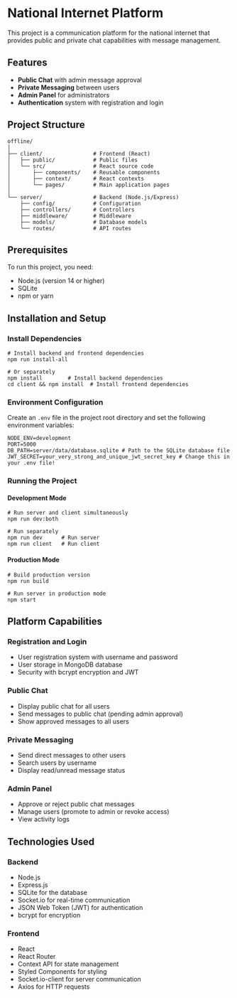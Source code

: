 # National Internet Platform

This project is a communication platform for the national internet that provides public and private chat capabilities with message management.

## Features

- **Public Chat** with admin message approval
- **Private Messaging** between users
- **Admin Panel** for administrators
- **Authentication** system with registration and login

## Project Structure

```
offline/
│
├── client/                # Frontend (React)
│   ├── public/            # Public files
│   └── src/               # React source code
│       ├── components/    # Reusable components
│       ├── context/       # React contexts
│       └── pages/         # Main application pages
│
└── server/                # Backend (Node.js/Express)
    ├── config/            # Configuration
    ├── controllers/       # Controllers
    ├── middleware/        # Middleware
    ├── models/            # Database models
    └── routes/            # API routes
```

## Prerequisites

To run this project, you need:

- Node.js (version 14 or higher)
- SQLite
- npm or yarn

## Installation and Setup

### Install Dependencies

```
# Install backend and frontend dependencies
npm run install-all

# Or separately
npm install        # Install backend dependencies
cd client && npm install  # Install frontend dependencies
```

### Environment Configuration

Create an `.env` file in the project root directory and set the following environment variables:

```
NODE_ENV=development
PORT=5000
DB_PATH=server/data/database.sqlite # Path to the SQLite database file
JWT_SECRET=your_very_strong_and_unique_jwt_secret_key # Change this in your .env file!
```

### Running the Project

#### Development Mode

```
# Run server and client simultaneously
npm run dev:both

# Run separately
npm run dev      # Run server
npm run client   # Run client
```

#### Production Mode

```
# Build production version
npm run build

# Run server in production mode
npm start
```

## Platform Capabilities

### Registration and Login
- User registration system with username and password
- User storage in MongoDB database
- Security with bcrypt encryption and JWT

### Public Chat
- Display public chat for all users
- Send messages to public chat (pending admin approval)
- Show approved messages to all users

### Private Messaging
- Send direct messages to other users
- Search users by username
- Display read/unread message status

### Admin Panel
- Approve or reject public chat messages
- Manage users (promote to admin or revoke access)
- View activity logs

## Technologies Used

### Backend
- Node.js
- Express.js
- SQLite for the database
- Socket.io for real-time communication
- JSON Web Token (JWT) for authentication
- bcrypt for encryption

### Frontend
- React
- React Router
- Context API for state management
- Styled Components for styling
- Socket.io-client for server communication
- Axios for HTTP requests 